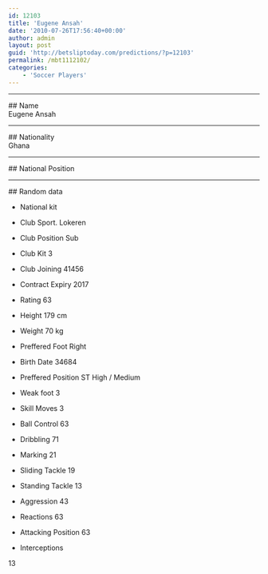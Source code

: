 ```yaml
---
id: 12103
title: 'Eugene Ansah'
date: '2010-07-26T17:56:40+00:00'
author: admin
layout: post
guid: 'http://betsliptoday.com/predictions/?p=12103'
permalink: /mbt1112102/
categories:
    - 'Soccer Players'
---
```


- - - - - -

\## Name  
 Eugene Ansah

- - - - - -

\## Nationality  
 Ghana

- - - - - -

\## National Position

- - - - - -

\## Random data

- National kit
- Club
 Sport. Lokeren

- Club Position
 Sub

- Club Kit
 3

- Club Joining
 41456

- Contract Expiry
 2017

- Rating
 63

- Height
 179 cm

- Weight
 70 kg

- Preffered Foot
 Right

- Birth Date
 34684

- Preffered Position
 ST High / Medium

- Weak foot
 3

- Skill Moves
 3

- Ball Control
 63

- Dribbling
 71

- Marking
 21

- Sliding Tackle
 19

- Standing Tackle
 13

- Aggression
 43

- Reactions
 63

- Attacking Position
 63

- Interceptions

 13